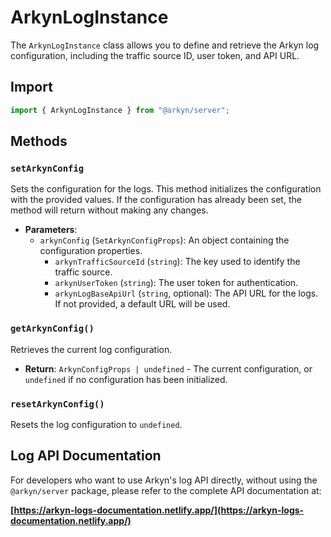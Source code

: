 # ArkynLogInstance

The `ArkynLogInstance` class allows you to define and retrieve the Arkyn log configuration, including the traffic source ID, user token, and API URL.

## Import

```ts
import { ArkynLogInstance } from "@arkyn/server";
```

## Methods

### `setArkynConfig`

Sets the configuration for the logs. This method initializes the configuration with the provided values. If the configuration has already been set, the method will return without making any changes.

- **Parameters**:
  - `arkynConfig` (`SetArkynConfigProps`): An object containing the configuration properties.
    - `arkynTrafficSourceId` (`string`): The key used to identify the traffic source.
    - `arkynUserToken` (`string`): The user token for authentication.
    - `arkynLogBaseApiUrl` (`string`, optional): The API URL for the logs. If not provided, a default URL will be used.

### `getArkynConfig()`

Retrieves the current log configuration.

- **Return**: `ArkynConfigProps | undefined` - The current configuration, or `undefined` if no configuration has been initialized.

### `resetArkynConfig()`

Resets the log configuration to `undefined`.

## Log API Documentation

For developers who want to use Arkyn's log API directly, without using the `@arkyn/server` package, please refer to the complete API documentation at:

**[https://arkyn-logs-documentation.netlify.app/](https://arkyn-logs-documentation.netlify.app/)**
